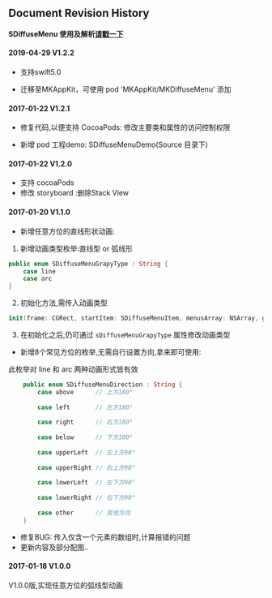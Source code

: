 

## Document Revision History

**SDiffuseMenu 使用及解析[请戳一下](https://github.com/mythkiven/DiffuseMenu_Swift)**


#### 2019-04-29  V1.2.2

- 支持swift5.0 

- 迁移至MKAppKit，可使用  pod 'MKAppKit/MKDiffuseMenu' 添加


#### 2017-01-22  V1.2.1

- 修复代码,以便支持 CocoaPods:
  修改主要类和属性的访问控制权限

- 新增 pod 工程demo: SDiffuseMenuDemo(Source 目录下)

#### 2017-01-22  V1.2.0

- 支持 cocoaPods 
- 修改 storyboard :删除Stack View


#### 2017-01-20  V1.1.0

- 新增任意方位的直线形状动画:

1) 新增动画类型枚举:直线型 or 弧线形

``` swift
public enum SDiffuseMenuGrapyType : String {
    case line
    case arc
}
```

2) 初始化方法,需传入动画类型

``` swift
init(frame: CGRect, startItem: SDiffuseMenuItem, menusArray: NSArray, grapyType: SDiffuseMenuGrapyType) {}
```

3) 在初始化之后,仍可通过 `sDiffuseMenuGrapyType` 属性修改动画类型

- 新增8个常见方位的枚举,无需自行设置方向,拿来即可使用:

此枚举对 line 和 arc 两种动画形式皆有效

``` swift
    public enum SDiffuseMenuDirection : String {
        case above      // 上方180°
        
        case left       // 左方180°
        
        case right      // 右方180°
        
        case below      // 下方180°
        
        case upperLeft  // 左上方90°
        
        case upperRight // 右上方90°
        
        case lowerLeft  // 左下方90°
        
        case lowerRight // 右下方90°
        
        case other      // 其他方向
    }
```

- 修复BUG: 传入仅含一个元素的数组时,计算报错的问题
- 更新内容及部分配图..

#### 2017-01-18  V1.0.0

V1.0.0版,实现任意方位的弧线型动画



